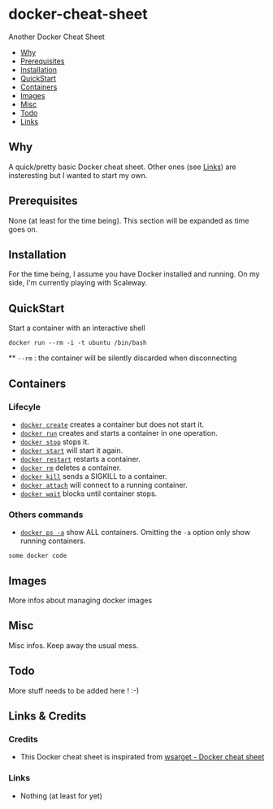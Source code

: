 # docker-cheat-sheet
Another Docker Cheat Sheet

* [Why](#why)
* [Prerequisites](#prerequisites)
* [Installation](#installation)
* [QuickStart](#quickstart)
* [Containers](#containers)
* [Images](#images)
* [Misc](#misc)
* [Todo](#todo)
* [Links](#links)

## Why

A quick/pretty basic Docker cheat sheet. Other ones (see [Links](#links)) are insteresting but I wanted to start my own.

## Prerequisites

None (at least for the time being). This section will be expanded as time goes on. 

## Installation

For the time being, I assume you have Docker installed and running. On my side, I'm currently playing with Scaleway.

## QuickStart

Start a container with an interactive shell
```
docker run --rm -i -t ubuntu /bin/bash
```

** ````--rm```` : the container will be silently discarded when disconnecting

## Containers

### Lifecyle

* [`docker create`](https://docs.docker.com/reference/commandline/create) creates a container but does not start it.
* [`docker run`](https://docs.docker.com/reference/commandline/run) creates and starts a container in one operation.
* [`docker stop`](https://docs.docker.com/reference/commandline/stop) stops it.
* [`docker start`](https://docs.docker.com/reference/commandline/start) will start it again.
* [`docker restart`](https://docs.docker.com/reference/commandline/restart) restarts a container.
* [`docker rm`](https://docs.docker.com/reference/commandline/rm) deletes a container.
* [`docker kill`](https://docs.docker.com/reference/commandline/kill) sends a SIGKILL to a container.
* [`docker attach`](https://docs.docker.com/reference/commandline/attach) will connect to a running container.
* [`docker wait`](https://docs.docker.com/reference/commandline/wait) blocks until container stops.

### Others commands

* [`docker ps -a`](https://docs.docker.com/reference/commandline/ps) show ALL containers. Omitting the `-a` option only show running containers.

````
some docker code
````

## Images

More infos about managing docker images 

## Misc

Misc infos. Keep away the usual mess.

## Todo

More stuff needs to be added here ! :-)

## Links & Credits

### Credits

* This Docker cheat sheet is inspirated from [wsarget - Docker cheat sheet](https://github.com/wsargent/docker-cheat-sheet)

### Links

* Nothing (at least for yet)

